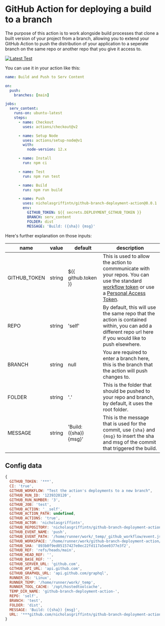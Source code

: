 # GitHub Action for deploying a build to a branch

The purpose of this action is to work alongside build processes that clone a built version of your project from a branch, allowing you to extend your GitHub Action to push the distribution of your application to a seperate branch on the same repo or another repo that you give it access to.

[![Latest Test](https://github.com/nicholasgriffintn/github-branch-deployment-action/actions/workflows/ci-test.yml/badge.svg)](https://github.com/nicholasgriffintn/github-branch-deployment-action/actions/workflows/ci-test.yml)

You can use it in your action like this:

```yaml
name: Build and Push to Serv Content

on:
  push:
    branches: [main]

jobs:
  serv_content:
    runs-on: ubuntu-latest
    steps:
      - name: Checkout
        uses: actions/checkout@v2

      - name: Setup Node
        uses: actions/setup-node@v1
        with:
          node-version: 12.x

      - name: Install
        run: npm ci

      - name: Test
        run: npm run test

      - name: Build
        run: npm run build

      - name: Push
        uses: nicholasgriffintn/github-branch-deployment-action@0.0.1
        env:
          GITHUB_TOKEN: ${{ secrets.DEPLOYMENT_GITHUB_TOKEN }}
          BRANCH: serv_content
          FOLDER: dist
          MESSAGE: 'Build: ({sha}) {msg}'
```

Here's further explanation on those inputs:

| name         | value  | default                | description                                                                                                                                                                                                                                                                                                                                                                                          |
| ------------ | ------ | ---------------------- | ---------------------------------------------------------------------------------------------------------------------------------------------------------------------------------------------------------------------------------------------------------------------------------------------------------------------------------------------------------------------------------------------------- |
| GITHUB_TOKEN | string | ${{ github.token }}    | This is used to allow the action to commmunicate with your repos. You can use the standard [workflow token](https://docs.github.com/en/free-pro-team@latest/actions/reference/authentication-in-a-workflow#using-the-github_token-in-a-workflow) or use a [Personal Access Token](https://docs.github.com/en/free-pro-team@latest/github/authenticating-to-github/creating-a-personal-access-token). |
| REPO         | string | 'self'                 | By default, this will use the same repo that the action is contained within, you can add a different repo url here if you would like to push elsewhere.                                                                                                                                                                                                                                              |
| BRANCH       | string | null                   | You are required to enter a branch here, this is the branch that the action will push changes to.                                                                                                                                                                                                                                                                                                    |
| FOLDER       | string | '.'                    | This is the folder that should be pushed to your repo and branch, by default, it uses the root folder.                                                                                                                                                                                                                                                                                               |
| MESSAGE      | string | 'Build: ({sha}) {msg}' | This is the message that is used for the commit, use `{sha}` and `{msg}` to insert the sha and msg of the commit that triggered the build.                                                                                                                                                                                                                                                           |

## Config data

```javascript
{
  GITHUB_TOKEN: '***',
  CI: 'true',
  GITHUB_WORKFLOW: "Test the action's deployments to a new branch",
  GITHUB_RUN_ID: '1239320120',
  GITHUB_RUN_NUMBER: '3',
  GITHUB_JOB: 'test',
  GITHUB_ACTION: '__self',
  GITHUB_ACTION_PATH: undefined,
  GITHUB_ACTIONS: 'true',
  GITHUB_ACTOR: 'nicholasgriffintn',
  GITHUB_REPOSITORY: 'nicholasgriffintn/github-branch-deployment-action',
  GITHUB_EVENT_NAME: 'push',
  GITHUB_EVENT_PATH: '/home/runner/work/_temp/_github_workflow/event.json',
  GITHUB_WORKSPACE: '/home/runner/work/github-branch-deployment-action/github-branch-deployment-action',
  GITHUB_SHA: '893b0f9ed05157427e0ec22fd117a5ee0377e3f2',
  GITHUB_REF: 'refs/heads/main',
  GITHUB_HEAD_REF: '',
  GITHUB_BASE_REF: '',
  GITHUB_SERVER_URL: 'github.com',
  GITHUB_API_URL: 'api.github.com',
  GITHUB_GRAPHQL_URL: 'api.github.com/graphql',
  RUNNER_OS: 'Linux',
  RUNNER_TEMP: '/home/runner/work/_temp',
  RUNNER_TOOL_CACHE: '/opt/hostedtoolcache',
  TEMP_DIR_NAME: 'github-branch-deployment-action-',
  REPO: 'self',
  BRANCH: 'test',
  FOLDER: 'dist',
  MESSAGE: 'Build: ({sha}) {msg}',
  URL: '***github.com/nicholasgriffintn/github-branch-deployment-action.git'
}
```

